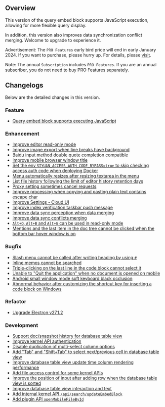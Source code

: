 ## Overview

This version of the query embed block supports JavaScript execution, allowing for more flexible query display. 

In addition, this version also improves data synchronization conflict merging. Welcome to upgrade to experience it.

Advertisement: The `PRO Features` early bird price will end in early January 2024. If you want to purchase, please hurry up. For details, please [visit](https://b3log.org/siyuan/en/pricing.html).

Note: The annual `Subscription` includes `PRO Features`. If you are an annual subscriber, you do not need to buy PRO Features separately.

## Changelogs

Below are the detailed changes in this version.

### Feature

* [Query embed block supports executing JavaScript](https://github.com/siyuan-note/siyuan/issues/9648)

### Enhancement

* [Improve editor read-only mode](https://github.com/siyuan-note/siyuan/issues/9598)
* [Improve image export when line breaks have background](https://github.com/siyuan-note/siyuan/issues/9685)
* [Baidu input method double quote completion compatible](https://github.com/siyuan-note/siyuan/issues/9686)
* [Improve mobile browser window title](https://github.com/siyuan-note/siyuan/issues/9695)
* [Set the env `SIYUAN_ACCESS_AUTH_CODE_BYPASS=true` to skip checking access auth code when deploying Docker](https://github.com/siyuan-note/siyuan/issues/9709)
* [Menu automatically resizes after resizing textarea in the menu](https://github.com/siyuan-note/siyuan/issues/9715)
* [List file history following the limit of editor history retention days](https://github.com/siyuan-note/siyuan/issues/9723)
* [Proxy setting sometimes cancel requests](https://github.com/siyuan-note/siyuan/issues/9725)
* [Improve processing when copying and pasting plain text contains escape char](https://github.com/siyuan-note/siyuan/issues/9727)
* [Improve Settings - Cloud UI](https://github.com/siyuan-note/siyuan/issues/9730)
* [Improve index verification taskbar push message](https://github.com/siyuan-note/siyuan/issues/9739)
* [Improve data sync perception when data merging](https://github.com/siyuan-note/siyuan/issues/9740)
* [Improve data sync conflicts merging](https://github.com/siyuan-note/siyuan/issues/9741)
* [`Alt+O`, `Alt+B` and `Alt+G` can be used in read-only mode](https://github.com/siyuan-note/siyuan/issues/9745)
* [Mentions and the last item in the doc tree cannot be clicked when the bottom bar hover window is on](https://github.com/siyuan-note/siyuan/issues/9750)

### Bugfix

* [Slash menu cannot be called after writing heading by using `#`](https://github.com/siyuan-note/siyuan/issues/9022)
* [Inline memos cannot be searched](https://github.com/siyuan-note/siyuan/issues/9710)
* [Triple-clicking on the last line in the code block cannot select it](https://github.com/siyuan-note/siyuan/issues/9714)
* [Unable to "Quit the application" when no document is opened on mobile](https://github.com/siyuan-note/siyuan/issues/9717)
* [Android small window mode soft keyboard black occlusion](https://github.com/siyuan-note/siyuan/issues/9726)
* [Abnormal behavior after customizing the shortcut key for inserting a code block on Windows](https://github.com/siyuan-note/siyuan/issues/9735)

### Refactor

* [Upgrade Electron v27.1.2](https://github.com/siyuan-note/siyuan/issues/9705)

### Development

* [Support doc/snapshot history for database table view](https://github.com/siyuan-note/siyuan/issues/9567)
* [Improve kernel API authentication](https://github.com/siyuan-note/siyuan/pull/9702)
* [Disable duplication of multi-select column options](https://github.com/siyuan-note/siyuan/issues/9716)
* [Add "Tab" and "Shift+Tab" to select next/previous cell in database table view](https://github.com/siyuan-note/siyuan/issues/9718)
* [Improve database table view update time column rendering performance](https://github.com/siyuan-note/siyuan/issues/9719)
* [Add file access control for some kernel APIs](https://github.com/siyuan-note/siyuan/pull/9722)
* [Improve the position of input after adding row when the database table view is sorted](https://github.com/siyuan-note/siyuan/issues/9724)
* [Improve database table view interaction and text](https://github.com/siyuan-note/siyuan/issues/9728)
* [Add internal kernel API `/api/search/updateEmbedBlock`](https://github.com/siyuan-note/siyuan/issues/9736)
* [Add plugin API `openMobileFileById`](https://github.com/siyuan-note/siyuan/issues/9738)
